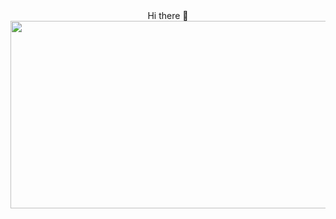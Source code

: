 
<div align="center">
  Hi there 👋
</div>

<!-- ![Github stats](https://github-readme-stats.vercel.app/api?username=Kupofty&theme=highcontrast&show_icons=true&count_private=true) -->

<div align="center">
  <img src="https://media.giphy.com/media/dWesBcTLavkZuG35MI/giphy.gif" width="600" height="300"/>
</div>
